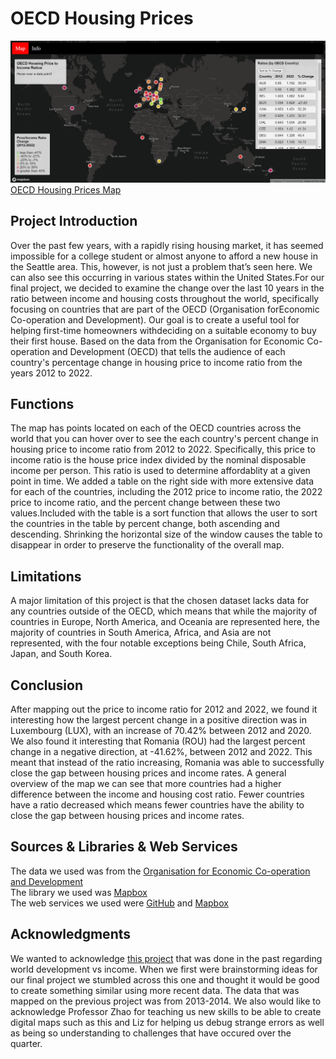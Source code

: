 # OECD Housing Prices
![Alt text](img/Global-housing-prices-interface.png)
[OECD Housing Prices Map](https://ilee17.github.io/geog328_group6_final/)

## Project Introduction
Over the past few years, with a rapidly rising housing market, it has seemed impossible for a
college student or almost anyone to afford a new house in the Seattle area. This, however, is not just a problem that’s seen here. We can also see this occurring in various states within the United States.For our final project, we decided to examine the change over the last 10 years in the ratio between income and housing costs throughout the world, specifically focusing on countries that are part of the OECD (Organisation forEconomic Co-operation and Development). Our goal is to create a useful tool for helping first-time homeowners withdeciding on a suitable economy to buy their first house. Based on the data from the Organisation for Economic Co-operation and Development (OECD) that tells the audience of each country's percentage change in housing price to income ratio from the years 2012 to 2022.

## Functions
The map has points located on each of the OECD countries across the world that you can hover over to see the each country's percent change in housing price to income ratio from 2012 to 2022. Specifically, this price to income ratio is the house price index divided by the nominal disposable income per person. This ratio is used to determine affordablity at a given point in time. We added a table on the right side with more extensive data for each of the countries, including the 2012 price to income ratio, the 2022 price to income ratio, and the percent change between these two values.Included with the table is a sort function that allows the user to sort the countries in the table by percent change, both ascending and descending. Shrinking the horizontal size of the window causes the table to disappear in order to preserve the functionality of the overall map.

## Limitations
A major limitation of this project is that the chosen dataset lacks data for any countries outside of the OECD, which means that while the majority of countries in Europe, North America, and Oceania are represented here, the majority of countries in South America, Africa, and Asia are not represented, with the four notable exceptions being Chile, South Africa, Japan, and South Korea.

## Conclusion
After mapping out the price to income ratio for 2012 and 2022, we found it interesting how the largest percent change in a positive direction was in Luxembourg (LUX), with an increase of 70.42% between 2012 and 2020. We also found it interesting that Romania (ROU) had the largest percent change in a negative direction, at -41.62%, between 2012 and 2022. This meant that instead of the ratio increasing, Romania was able to successfully close the gap between housing prices and income rates. A general overview of the map we can see that more countries had a higher difference between the income and housing cost ratio. Fewer countries have a ratio decreased which means fewer countries have the ability to close the gap between housing prices and income rates.

## Sources & Libraries & Web Services
The data we used was from the [Organisation for Economic Co-operation and Development](https://data.oecd.org/price/housing-prices.htm)<br />
The library we used was [Mapbox](https://docs.mapbox.com/mapbox-gl-js/guides/)<br />
The web services we used were [GitHub](https://github.com/) and [Mapbox](https://www.mapbox.com/)

 ## Acknowledgments
We wanted to acknowledge <a href="https://www.arcgis.com/apps/webappviewer/index.html?id=85c044d6cb554f279645fb04d35a9b7c">this project</a> that was done in the past regarding world development vs income. When we first were brainstorming ideas for our final project we stumbled across this one and thought it would be good to create something similar using more recent data. The data that was mapped on the previous project was from 2013-2014.
We also would like to acknowledge Professor Zhao for teaching us new skills to be able to create digital maps such as this and Liz for helping us debug strange errors as well as being so understanding to challenges that have occured over the quarter.
          
